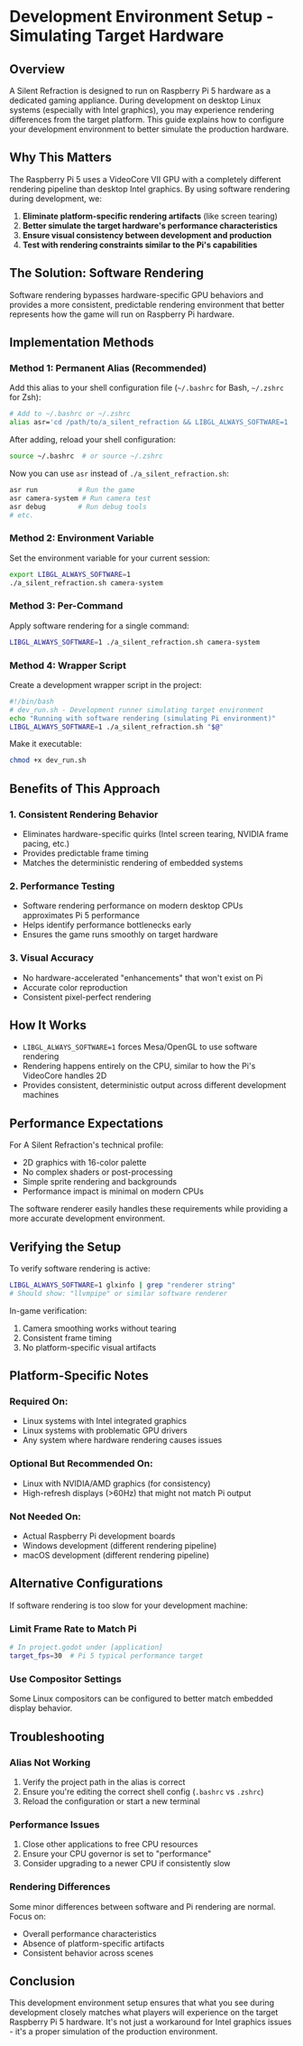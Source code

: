 # Development Environment Setup - Simulating Target Hardware

## Overview

A Silent Refraction is designed to run on Raspberry Pi 5 hardware as a dedicated gaming appliance. During development on desktop Linux systems (especially with Intel graphics), you may experience rendering differences from the target platform. This guide explains how to configure your development environment to better simulate the production hardware.

## Why This Matters

The Raspberry Pi 5 uses a VideoCore VII GPU with a completely different rendering pipeline than desktop Intel graphics. By using software rendering during development, we:

1. **Eliminate platform-specific rendering artifacts** (like screen tearing)
2. **Better simulate the target hardware's performance characteristics**
3. **Ensure visual consistency between development and production**
4. **Test with rendering constraints similar to the Pi's capabilities**

## The Solution: Software Rendering

Software rendering bypasses hardware-specific GPU behaviors and provides a more consistent, predictable rendering environment that better represents how the game will run on Raspberry Pi hardware.

## Implementation Methods

### Method 1: Permanent Alias (Recommended)

Add this alias to your shell configuration file (`~/.bashrc` for Bash, `~/.zshrc` for Zsh):

```bash
# Add to ~/.bashrc or ~/.zshrc
alias asr='cd /path/to/a_silent_refraction && LIBGL_ALWAYS_SOFTWARE=1 ./a_silent_refraction.sh'
```

After adding, reload your shell configuration:
```bash
source ~/.bashrc  # or source ~/.zshrc
```

Now you can use `asr` instead of `./a_silent_refraction.sh`:
```bash
asr run          # Run the game
asr camera-system # Run camera test
asr debug        # Run debug tools
# etc.
```

### Method 2: Environment Variable

Set the environment variable for your current session:
```bash
export LIBGL_ALWAYS_SOFTWARE=1
./a_silent_refraction.sh camera-system
```

### Method 3: Per-Command

Apply software rendering for a single command:
```bash
LIBGL_ALWAYS_SOFTWARE=1 ./a_silent_refraction.sh camera-system
```

### Method 4: Wrapper Script

Create a development wrapper script in the project:

```bash
#!/bin/bash
# dev_run.sh - Development runner simulating target environment
echo "Running with software rendering (simulating Pi environment)"
LIBGL_ALWAYS_SOFTWARE=1 ./a_silent_refraction.sh "$@"
```

Make it executable:
```bash
chmod +x dev_run.sh
```

## Benefits of This Approach

### 1. Consistent Rendering Behavior
- Eliminates hardware-specific quirks (Intel screen tearing, NVIDIA frame pacing, etc.)
- Provides predictable frame timing
- Matches the deterministic rendering of embedded systems

### 2. Performance Testing
- Software rendering performance on modern desktop CPUs approximates Pi 5 performance
- Helps identify performance bottlenecks early
- Ensures the game runs smoothly on target hardware

### 3. Visual Accuracy
- No hardware-accelerated "enhancements" that won't exist on Pi
- Accurate color reproduction
- Consistent pixel-perfect rendering

## How It Works

- `LIBGL_ALWAYS_SOFTWARE=1` forces Mesa/OpenGL to use software rendering
- Rendering happens entirely on the CPU, similar to how the Pi's VideoCore handles 2D
- Provides consistent, deterministic output across different development machines

## Performance Expectations

For A Silent Refraction's technical profile:
- 2D graphics with 16-color palette
- No complex shaders or post-processing
- Simple sprite rendering and backgrounds
- Performance impact is minimal on modern CPUs

The software renderer easily handles these requirements while providing a more accurate development environment.

## Verifying the Setup

To verify software rendering is active:
```bash
LIBGL_ALWAYS_SOFTWARE=1 glxinfo | grep "renderer string"
# Should show: "llvmpipe" or similar software renderer
```

In-game verification:
1. Camera smoothing works without tearing
2. Consistent frame timing
3. No platform-specific visual artifacts

## Platform-Specific Notes

### Required On:
- Linux systems with Intel integrated graphics
- Linux systems with problematic GPU drivers
- Any system where hardware rendering causes issues

### Optional But Recommended On:
- Linux with NVIDIA/AMD graphics (for consistency)
- High-refresh displays (>60Hz) that might not match Pi output

### Not Needed On:
- Actual Raspberry Pi development boards
- Windows development (different rendering pipeline)
- macOS development (different rendering pipeline)

## Alternative Configurations

If software rendering is too slow for your development machine:

### Limit Frame Rate to Match Pi
```bash
# In project.godot under [application]
target_fps=30  # Pi 5 typical performance target
```

### Use Compositor Settings
Some Linux compositors can be configured to better match embedded display behavior.

## Troubleshooting

### Alias Not Working
1. Verify the project path in the alias is correct
2. Ensure you're editing the correct shell config (`.bashrc` vs `.zshrc`)
3. Reload the configuration or start a new terminal

### Performance Issues
1. Close other applications to free CPU resources
2. Ensure your CPU governor is set to "performance"
3. Consider upgrading to a newer CPU if consistently slow

### Rendering Differences
Some minor differences between software and Pi rendering are normal. Focus on:
- Overall performance characteristics
- Absence of platform-specific artifacts
- Consistent behavior across scenes

## Conclusion

This development environment setup ensures that what you see during development closely matches what players will experience on the target Raspberry Pi 5 hardware. It's not just a workaround for Intel graphics issues - it's a proper simulation of the production environment.